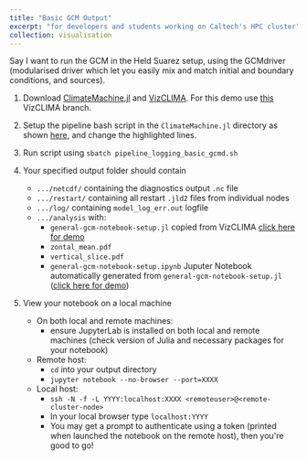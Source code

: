 ```yaml
---
title: "Basic GCM Output"
excerpt: "for developers and students working on Caltech's HPC cluster"
collection: visualisation
---
```


Say I want to run the GCM in the Held Suarez setup, using the GCMdriver (modularised driver which let you easily mix and match initial and boundary conditions, and sources).

1. Download [ClimateMachine.jl](https://github.com/CliMA/ClimateMachine.jl) and [VizCLIMA](https://github.com/CliMA/VizCLIMA.jl). For this demo use [this](https://github.com/CliMA/VizCLIMA.jl/tree/ln/prep-for-merge) VizCLIMA branch.

2. Setup the pipeline bash script in the `ClimateMachine.jl` directory as shown [here](https://github.com/CliMA/ClimateMachine.jl/blob/1d90c69dd687850c22c79a555c780919987b2e7a/pipeline_logging_basic_gcmd.sh#L20-L29), and change the highlighted lines.

3. Run script using `sbatch pipeline_logging_basic_gcmd.sh`

4. Your specified output folder should contain
    - `.../netcdf/` containing the diagnostics output `.nc` file
    - `.../restart/` containing all restart `.jld2` files from individual nodes
    - `.../log/` containing `model_log_err.out` logfile
    - `.../analysis` with:
        - `general-gcm-notebook-setup.jl` copied from VizCLIMA [click here for demo](https://github.com/LenkaNovak/LenkaNovak.github.io/blob/master/files/general-gcm-notebook-setup.jl)
        - `zontal_mean.pdf`
        - `vertical_slice.pdf`
        - `general-gcm-notebook-setup.ipynb` Juputer Notebook automatically generated from `general-gcm-notebook-setup.jl` ([click here for demo](https://github.com/LenkaNovak/LenkaNovak.github.io/blob/master/files/general-gcm-notebook-setup.ipynb))

5. View your notebook on a local machine
    - On both local and remote machines:
        - ensure JupyterLab is installed on both local and remote machines (check version of Julia and necessary packages for your notebook)
    - Remote host:
        - `cd` into your output directory
        - ```jupyter notebook --no-browser --port=XXXX```
    - Local host:
        - ```ssh -N -f -L YYYY:localhost:XXXX <remoteuser>@<remote-cluster-node>```
        - In your local browser type ```localhost:YYYY```
        - You may get a prompt to authenticate using a token (printed when launched the notebook on the remote host), then you're good to go!
